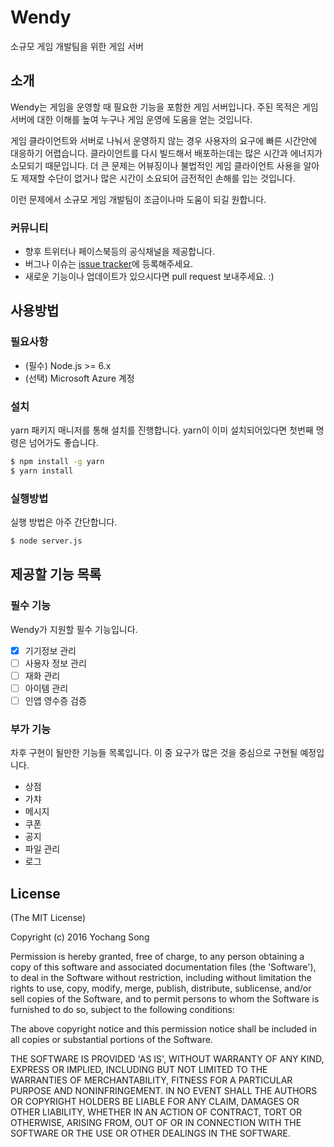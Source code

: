 # Wendy
소규모 게임 개발팀을 위한 게임 서버

## 소개
Wendy는 게임을 운영할 때 필요한 기능을 포함한 게임 서버입니다. 주된 목적은 게임 서버에 대한 이해를 높여 누구나 게임 운영에 도움을 얻는 것입니다.

게임 클라이언트와 서버로 나눠서 운영하지 않는 경우 사용자의 요구에 빠른 시간안에 대응하기 어렵습니다. 클라이언트를 다시 빌드해서 배포하는데는 많은 시간과 에너지가 소모되기 때문입니다. 더 큰 문제는 어뷰징이나 불법적인 게임 클라이언트 사용을 알아도 제재할 수단이 없거나 많은 시간이 소요되어 금전적인 손해를 입는 것입니다.

이런 문제에서 소규모 게임 개발팀이 조금이나마 도움이 되길 원합니다.

### 커뮤니티
* 향후 트위터나 페이스북등의 공식채널을 제공합니다.
* 버그나 이슈는 [issue tracker](https://github.com/totuworld/Wendy/issues)에 등록해주세요.
* 새로운 기능이나 업데이트가 있으시다면 pull request 보내주세요. :)

## 사용방법

### 필요사항
* (필수) Node.js >= 6.x
* (선택) Microsoft Azure 계정

### 설치
yarn 패키지 매니저를 통해 설치를 진행합니다. yarn이 이미 설치되어있다면 첫번째 명령은 넘어가도 좋습니다.

```bash
$ npm install -g yarn
$ yarn install
```
### 실행방법
실행 방법은 아주 간단합니다.

```bash
$ node server.js
```


## 제공할 기능 목록

### 필수 기능
Wendy가 지원할 필수 기능입니다.

- [x] 기기정보 관리
- [ ] 사용자 정보 관리
- [ ] 재화 관리
- [ ] 아이템 관리
- [ ] 인앱 영수증 검증

### 부가 기능
차후 구현이 될만한 기능들 목록입니다. 이 중 요구가 많은 것을 중심으로 구현될 예정입니다.

* 상점
* 가챠
* 메시지
* 쿠폰
* 공지
* 파일 관리
* 로그

## License

(The MIT License)

Copyright (c) 2016 Yochang Song

Permission is hereby granted, free of charge, to any person obtaining
a copy of this software and associated documentation files (the
'Software'), to deal in the Software without restriction, including
without limitation the rights to use, copy, modify, merge, publish,
distribute, sublicense, and/or sell copies of the Software, and to
permit persons to whom the Software is furnished to do so, subject to
the following conditions:

The above copyright notice and this permission notice shall be
included in all copies or substantial portions of the Software.

THE SOFTWARE IS PROVIDED 'AS IS', WITHOUT WARRANTY OF ANY KIND,
EXPRESS OR IMPLIED, INCLUDING BUT NOT LIMITED TO THE WARRANTIES OF
MERCHANTABILITY, FITNESS FOR A PARTICULAR PURPOSE AND NONINFRINGEMENT.
IN NO EVENT SHALL THE AUTHORS OR COPYRIGHT HOLDERS BE LIABLE FOR ANY
CLAIM, DAMAGES OR OTHER LIABILITY, WHETHER IN AN ACTION OF CONTRACT,
TORT OR OTHERWISE, ARISING FROM, OUT OF OR IN CONNECTION WITH THE
SOFTWARE OR THE USE OR OTHER DEALINGS IN THE SOFTWARE.